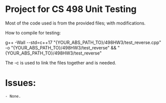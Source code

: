 # Project for CS 498 Unit Testing

Most of the code used is from the provided files; with modifications.

How to compile for testing:

g++ -Wall --std=c++17 "{YOUR_ABS_PATH_TO}/498HW3/test_reverse.cpp" -o "{YOUR_ABS_PATH_TO}/498HW3/test_reverse" && "{YOUR_ABS_PATH_TO}/498HW3/test_reverse"

The -c is used to link the files together and is needed.

# Issues:
	- None.